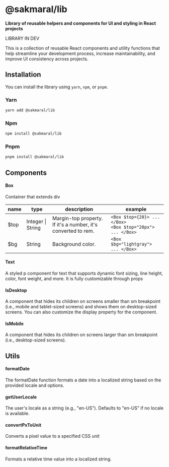 # @sakmaral/lib

**Library of reusable helpers and components for UI and styling in React projects**

LIBRARY IN DEV

This is a collection of reusable React components and utility functions that help streamline your development process, increase maintainability, and improve UI consistency across projects.

## Installation

You can install the library using `yarn`, `npm`, or `pnpm`.

### Yarn

```sh
yarn add @sakmaral/lib
```

### Npm

```sh
npm install @sakmaral/lib

```

### Pnpm

```sh
pnpm install @sakmaral/lib
```

## Components

#### **Box**

Container that extends div

| name | type              | description                                                   | example                                                            |
| ---- | ----------------- | ------------------------------------------------------------- | ------------------------------------------------------------------ |
| $top | Integer \| String | Margin-top property. If it's a number, it's converted to rem. | `<Box $top={20}> ... </Box>` <br /> `<Box $top="20px"> ... </Box>` |
| $bg  | String            | Background color.                                             | `<Box $bg="lightgray"> ... </Box>`                                 |

#### **Text**

A styled p component for text that supports dynamic font sizing, line height, color, font weight, and more. It is fully customizable through props

#### **IsDesktop**

A component that hides its children on screens smaller than sm breakpoint (i.e., mobile and tablet-sized screens) and shows them on desktop-sized screens. You can also customize the display property for the component.

#### **IsMobile**

A component that hides its children on screens larger than sm breakpoint (i.e., desktop-sized screens).

## Utils

#### **formatDate**

The formatDate function formats a date into a localized string based on the provided locale and options.

#### **getUserLocale**

The user's locale as a string (e.g., "en-US"). Defaults to "en-US" if no locale is available.

#### **convertPxToUnit**

Converts a pixel value to a specified CSS unit

#### **formatRelativeTime**

Formats a relative time value into a localized string.

